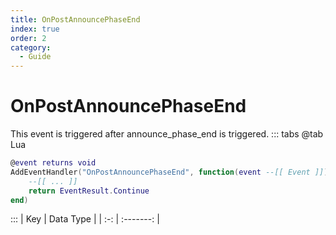 ```yaml
---
title: OnPostAnnouncePhaseEnd
index: true
order: 2
category:
  - Guide
---
```


# OnPostAnnouncePhaseEnd
This event is triggered after announce_phase_end is triggered.
::: tabs
@tab Lua
```lua
@event returns void
AddEventHandler("OnPostAnnouncePhaseEnd", function(event --[[ Event ]])
    --[[ ... ]]
    return EventResult.Continue
end)
```

:::
| Key | Data Type |
| :-: | :-------: |